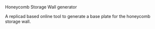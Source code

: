 Honeycomb Storage Wall generator

A replicad based online tool to generate a base plate for the honeycomb storage
wall.

